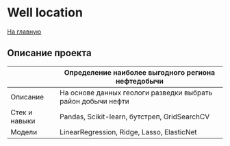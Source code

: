 # Well location
[На главную](https://github.com/gh0st820/ds-practicum)

## Описание проекта
|               | Определение наиболее выгодного региона нефтедобычи           |
|---------------|--------------------------------------------------------------|
| Описание      | На основе данных геологи разведки выбрать район добычи нефти |
| Стек и навыки | Pandas, Scikit-learn, бутстреп, GridSearchCV                 |
| Модели        | LinearRegression, Ridge, Lasso, ElasticNet                   |